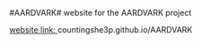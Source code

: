 #AARDVARK#
website for the AARDVARK project 

[website link: ](https://countingshe3p.github.io/AARDVARK/index.html) countingshe3p.github.io/AARDVARK
